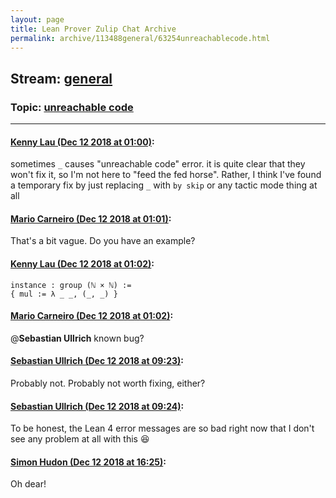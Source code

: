 ```yaml
---
layout: page
title: Lean Prover Zulip Chat Archive 
permalink: archive/113488general/63254unreachablecode.html
---
```


## Stream: [general](index.html)
### Topic: [unreachable code](63254unreachablecode.html)

---

#### [Kenny Lau (Dec 12 2018 at 01:00)](https://leanprover.zulipchat.com/#narrow/stream/113488-general/topic/unreachable%20code/near/151491054):
sometimes `_` causes "unreachable code" error. it is quite clear that they won't fix it, so I'm not here to "feed the fed horse". Rather, I think I've found a temporary fix by just replacing `_` with `by skip` or any tactic mode thing at all

#### [Mario Carneiro (Dec 12 2018 at 01:01)](https://leanprover.zulipchat.com/#narrow/stream/113488-general/topic/unreachable%20code/near/151491085):
That's a bit vague. Do you have an example?

#### [Kenny Lau (Dec 12 2018 at 01:02)](https://leanprover.zulipchat.com/#narrow/stream/113488-general/topic/unreachable%20code/near/151491158):
```lean
instance : group (ℕ × ℕ) :=
{ mul := λ _ _, (_, _) }
```

#### [Mario Carneiro (Dec 12 2018 at 01:02)](https://leanprover.zulipchat.com/#narrow/stream/113488-general/topic/unreachable%20code/near/151491168):
@**Sebastian Ullrich** known bug?

#### [Sebastian Ullrich (Dec 12 2018 at 09:23)](https://leanprover.zulipchat.com/#narrow/stream/113488-general/topic/unreachable%20code/near/151509950):
Probably not. Probably not worth fixing, either?

#### [Sebastian Ullrich (Dec 12 2018 at 09:24)](https://leanprover.zulipchat.com/#narrow/stream/113488-general/topic/unreachable%20code/near/151510002):
To be honest, the Lean 4 error messages are so bad right now that I don't see any problem at all with this :laughing:

#### [Simon Hudon (Dec 12 2018 at 16:25)](https://leanprover.zulipchat.com/#narrow/stream/113488-general/topic/unreachable%20code/near/151532124):
Oh dear!

